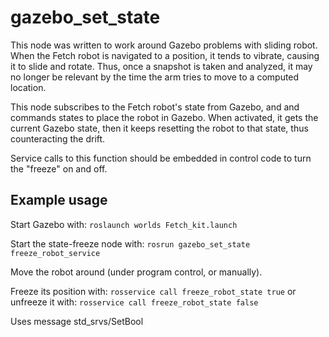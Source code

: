 # gazebo_set_state
This node was written to work around Gazebo problems with sliding robot.
When the Fetch robot is navigated to a position, it tends to vibrate, causing it to
slide and rotate.  Thus, once a snapshot is taken and analyzed, it may no longer be 
relevant by the time the arm tries to move to a computed location.

This node subscribes to the Fetch robot's state from Gazebo, and and commands states
to place the robot in Gazebo.  When activated, it gets the current Gazebo state, then
it keeps resetting the robot to that state, thus counteracting the drift.

Service calls to this function should be embedded in control code to turn the "freeze" on and off.

## Example usage

Start Gazebo with:
`roslaunch worlds Fetch_kit.launch`

Start the state-freeze node with:
`rosrun gazebo_set_state freeze_robot_service`

Move the robot around (under program control, or manually).

Freeze its position with:
`rosservice call freeze_robot_state true`
or unfreeze it with:
`rosservice call freeze_robot_state false`

Uses message std_srvs/SetBool
